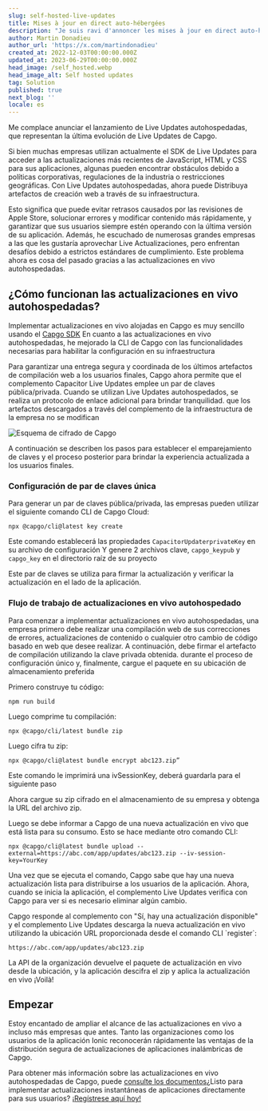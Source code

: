 ```yaml
---
slug: self-hosted-live-updates
title: Mises à jour en direct auto-hébergées
description: "Je suis ravi d'annoncer les mises à jour en direct auto-hébergées, la prochaine itération des mises à jour en direct de Capgo\_!"
author: Martin Donadieu
author_url: 'https://x.com/martindonadieu'
created_at: 2022-12-03T00:00:00.000Z
updated_at: 2023-06-29T00:00:00.000Z
head_image: /self_hosted.webp
head_image_alt: Self hosted updates
tag: Solution
published: true
next_blog: ''
locale: es
---
```


Me complace anunciar el lanzamiento de Live Updates autohospedadas, que representan la última evolución de Live Updates de Capgo.

Si bien muchas empresas utilizan actualmente el SDK de Live Updates para acceder a las actualizaciones más recientes de JavaScript, HTML y CSS para sus aplicaciones, algunas pueden encontrar obstáculos debido a políticas corporativas, regulaciones de la industria o restricciones geográficas. Con Live Updates autohospedadas, ahora puede Distribuya artefactos de creación web a través de su infraestructura.

Esto significa que puede evitar retrasos causados ​​por las revisiones de Apple Store, solucionar errores y modificar contenido más rápidamente, y garantizar que sus usuarios siempre estén operando con la última versión de su aplicación. Además, he escuchado de numerosas grandes empresas a las que les gustaría aprovechar Live Actualizaciones, pero enfrentan desafíos debido a estrictos estándares de cumplimiento. Este problema ahora es cosa del pasado gracias a las actualizaciones en vivo autohospedadas.

## ¿Cómo funcionan las actualizaciones en vivo autohospedadas?

Implementar actualizaciones en vivo alojadas en Capgo es muy sencillo usando el [Capgo SDK](https://githubcom/Cap-go/capacitor-updater/) En cuanto a las actualizaciones en vivo autohospedadas, he mejorado la CLI de Capgo con las funcionalidades necesarias para habilitar la configuración en su infraestructura

Para garantizar una entrega segura y coordinada de los últimos artefactos de compilación web a los usuarios finales, Capgo ahora permite que el complemento Capacitor Live Updates emplee un par de claves pública/privada. Cuando se utilizan Live Updates autohospedados, se realiza un protocolo de enlace adicional para brindar tranquilidad. que los artefactos descargados a través del complemento de la infraestructura de la empresa no se modifican

![Esquema de cifrado de Capgo](/encryption_flowwebp)

A continuación se describen los pasos para establecer el emparejamiento de claves y el proceso posterior para brindar la experiencia actualizada a los usuarios finales.

### Configuración de par de claves única

Para generar un par de claves pública/privada, las empresas pueden utilizar el siguiente comando CLI de Capgo Cloud:

```shell
npx @capgo/cli@latest key create
```

Este comando establecerá las propiedades `CapacitorUpdaterprivateKey` en su archivo de configuración
Y genere 2 archivos clave, `capgo_keypub` y `capgo_key` en el directorio raíz de su proyecto

Este par de claves se utiliza para firmar la actualización y verificar la actualización en el lado de la aplicación.

### Flujo de trabajo de actualizaciones en vivo autohospedado

Para comenzar a implementar actualizaciones en vivo autohospedadas, una empresa primero debe realizar una compilación web de sus correcciones de errores, actualizaciones de contenido o cualquier otro cambio de código basado en web que desee realizar. A continuación, debe firmar el artefacto de compilación utilizando la clave privada obtenida. durante el proceso de configuración único y, finalmente, cargue el paquete en su ubicación de almacenamiento preferida

Primero construye tu código:
```shell
npm run build
```

Luego comprime tu compilación:
```shell
npx @capgo/cli/latest bundle zip
```

Luego cifra tu zip:

```shell
npx @capgo/cli@latest bundle encrypt abc123.zip”
```

Este comando le imprimirá una ivSessionKey, deberá guardarla para el siguiente paso

Ahora cargue su zip cifrado en el almacenamiento de su empresa y obtenga la URL del archivo zip.

Luego se debe informar a Capgo de una nueva actualización en vivo que está lista para su consumo. Esto se hace mediante otro comando CLI:

```shell
npx @capgo/cli@latest bundle upload --external=https://abc.com/app/updates/abc123.zip --iv-session-key=YourKey
```

Una vez que se ejecuta el comando, Capgo sabe que hay una nueva actualización lista para distribuirse a los usuarios de la aplicación. Ahora, cuando se inicia la aplicación, el complemento Live Updates verifica con Capgo para ver si es necesario eliminar algún cambio.

Capgo responde al complemento con "Sí, hay una actualización disponible" y el complemento Live Updates descarga la nueva actualización en vivo utilizando la ubicación URL proporcionada desde el comando CLI \`register\`:

```shell
https://abc.com/app/updates/abc123.zip
```

La API de la organización devuelve el paquete de actualización en vivo desde la ubicación, y la aplicación descifra el zip y aplica la actualización en vivo ¡Voilà!

## Empezar

Estoy encantado de ampliar el alcance de las actualizaciones en vivo a incluso más empresas que antes. Tanto las organizaciones como los usuarios de la aplicación Ionic reconocerán rápidamente las ventajas de la distribución segura de actualizaciones de aplicaciones inalámbricas de Capgo.

Para obtener más información sobre las actualizaciones en vivo autohospedadas de Capgo, puede [consulte los documentos](/docs/tooling/cli/#upload-version)¿Listo para implementar actualizaciones instantáneas de aplicaciones directamente para sus usuarios? [¡Regístrese aquí hoy!](/register/)